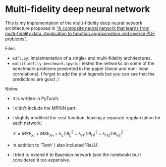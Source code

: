 # Multi-fidelity deep neural network
This is my implementation of the multi-fidelity deep neural network architecture proposed in ["A composite neural network that learns from multi-fidelity data: Application to function approximation and inverse PDE problems".](https://doi.org/10.1016/j.jcp.2019.109020)

Files:
- `mdfl.py`: Implementation of a single- and multi-fidelity architectures.
- `multifidelity_benchmark.ipynb`: I tested the networks on some of the benchmark problems presented in the paper (linear and non-linear correlations), I forgot to add the plot legends but you can see that the predictions are good :)

Notes:
- It is written in PyTorch.
- I didn't include the MPINN part.
- I slightly modified the cost function, leaving a separate regularization for each network:

  $\mathcal{L} = MSE_{y_{L}} + MSE_{y_{H}} + \lambda_{L} \Sigma{\theta_L^2} + \lambda_{H1} \Sigma{\theta_{H1}^2} + \lambda_{H2} \Sigma{\theta_{H2}^2}$
  
- In addition to 'Tanh' I also included 'ReLU'.
- I tried to extend it to Bayesian network (see the notebook) but I considered it too expensive.
